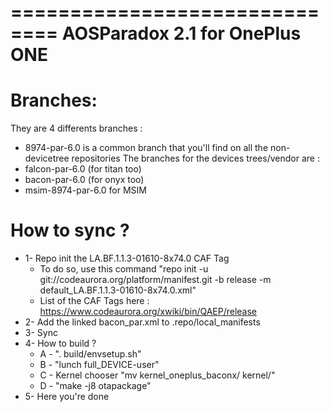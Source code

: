 ==============================
AOSParadox 2.1 for OnePlus ONE
==============================

Branches:
=========
They are 4 differents branches :
- 8974-par-6.0 is a common branch that you'll find on all the non-devicetree repositories
The branches for the devices trees/vendor are :
- falcon-par-6.0 (for titan too)
- bacon-par-6.0 (for onyx too)
- msim-8974-par-6.0 for MSIM

How to sync ?
=============
- 1- Repo init the LA.BF.1.1.3-01610-8x74.0 CAF Tag
	- To do so, use this command "repo init -u git://codeaurora.org/platform/manifest.git -b release -m default_LA.BF.1.1.3-01610-8x74.0.xml"
	- List of the CAF Tags here : https://www.codeaurora.org/xwiki/bin/QAEP/release
- 2- Add the linked bacon_par.xml to .repo/local_manifests
- 3- Sync
- 4- How to build ?
	- A - ". build/envsetup.sh"
	- B - "lunch full_DEVICE-user"
	- C - Kernel chooser "mv kernel_oneplus_baconx/ kernel/"
	- D - "make -j8 otapackage"
- 5- Here you're done
